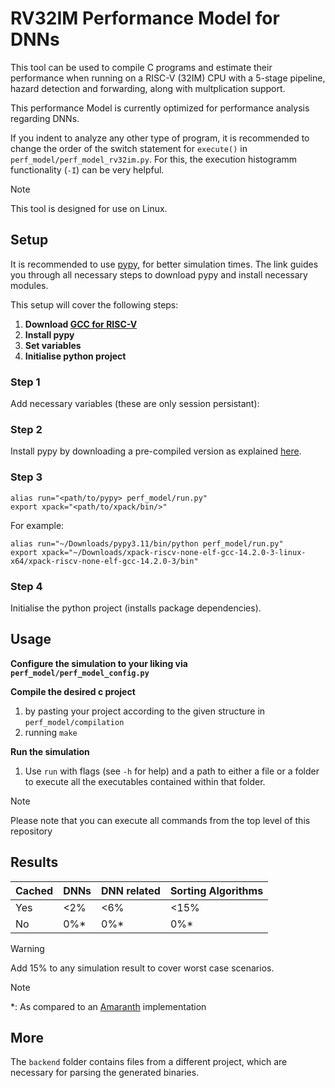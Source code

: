 # RV32IM Performance Model for DNNs

This tool can be used to compile C programs and estimate their performance when running on a RISC-V (32IM) CPU with a 5-stage pipeline, hazard detection and forwarding, along with multplication support.

This performance Model is currently optimized for performance analysis regarding DNNs.

If you indent to analyze any other type of program, it is recommended to change the order of the switch statement for `execute()` in `perf_model/perf_model_rv32im.py`. For this, the execution histogramm functionality (`-I`) can be very helpful.

> [!NOTE]
> This tool is designed for use on Linux.


## Setup
It is recommended to use [pypy](https://doc.pypy.org/en/latest/install.html), for better simulation times. The link guides you through all necessary steps to download pypy and install necessary modules.

This setup will cover the following steps:

1.  **Download [GCC for RISC-V](https://github.com/xpack-dev-tools/riscv-none-elf-gcc-xpack/releases/tag/v14.2.0-3)**
2.  **Install pypy**
3.  **Set variables**
4.  **Initialise python project**


### Step 1
Add necessary variables (these are only session persistant):


### Step 2
Install pypy by downloading a pre-compiled version as explained [here](https://doc.pypy.org/en/latest/install.html).


### Step 3
```
alias run="<path/to/pypy> perf_model/run.py"
export xpack="<path/to/xpack/bin/>"
```

For example:
```
alias run="~/Downloads/pypy3.11/bin/python perf_model/run.py"
export xpack="~/Downloads/xpack-riscv-none-elf-gcc-14.2.0-3-linux-x64/xpack-riscv-none-elf-gcc-14.2.0-3/bin"
```


### Step 4
Initialise the python project (installs package dependencies).

## Usage
**Configure the simulation to your liking via `perf_model/perf_model_config.py`**

**Compile the desired c project**

1. by pasting your project according to the given structure in `perf_model/compilation`
2. running `make`

**Run the simulation**
1. Use `run` with flags (see `-h` for help) and a path to either a file or a folder to execute all the executables contained within that folder.

> [!NOTE]
> Please note that you can execute all commands from the top level of this repository

## Results

| Cached   | DNNs          | DNN related   | Sorting Algorithms |
| -------- | ------------- | ------------- | ------------------ |
| Yes      | <2%           | <6%           | <15%               |
| No       | 0%*           | 0%*           |  0%*               |

> [!WARNING]
> Add 15% to any simulation result to cover worst case scenarios.

> [!NOTE]
> *: As compared to an [Amaranth](https://github.com/amaranth-lang/amaranth) implementation


## More

The `backend` folder contains files from a different project, which are necessary for parsing the generated binaries.
